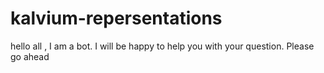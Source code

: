 # kalvium-repersentations

hello all , I am a bot. I will be happy to help you with your question. Please go ahead